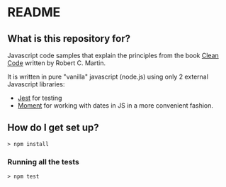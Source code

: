 # README #

## What is this repository for? ##

Javascript code samples that explain the principles from the book [Clean Code](https://www.amazon.com/Clean-Code-Handbook-Software-Craftsmanship/dp/0132350882) written by Robert C. Martin.

It is written in pure "vanilla" javascript (node.js) using only 2 external Javascript libraries:
 * [Jest](https://jestjs.io/docs/en/getting-started) for testing
 * [Moment](https://momentjs.com/) for working with dates in JS in a more convenient fashion.

## How do I get set up? ##

`> npm install`

### Running all the tests ###

`> npm test`
